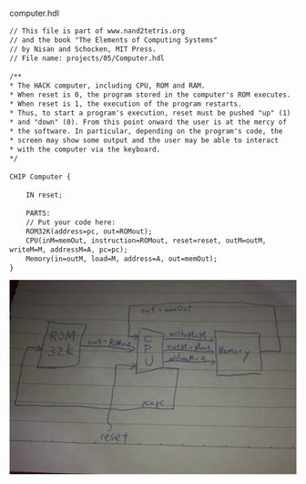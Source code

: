computer.hdl

    // This file is part of www.nand2tetris.org
    // and the book "The Elements of Computing Systems"
    // by Nisan and Schocken, MIT Press.
    // File name: projects/05/Computer.hdl

    /**
    * The HACK computer, including CPU, ROM and RAM.
    * When reset is 0, the program stored in the computer's ROM executes.
    * When reset is 1, the execution of the program restarts. 
    * Thus, to start a program's execution, reset must be pushed "up" (1)
    * and "down" (0). From this point onward the user is at the mercy of 
    * the software. In particular, depending on the program's code, the 
    * screen may show some output and the user may be able to interact 
    * with the computer via the keyboard.
    */

    CHIP Computer {

        IN reset;

        PARTS:
        // Put your code here:
        ROM32K(address=pc, out=ROMout);
        CPU(inM=memOut, instruction=ROMout, reset=reset, outM=outM, writeM=M, addressM=A, pc=pc);
        Memory(in=outM, load=M, address=A, out=memOut);
    }
![image](https://github.com/mnnmnm/co109a/blob/master/homework/pic/work12.jpg)
